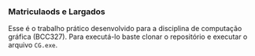 ### Matriculaods e Largados

Esse é o trabalho prático desenvolvido para a disciplina de computação gráfica (BCC327). Para executá-lo baste clonar o repositório e executar o arquivo `CG.exe`.
